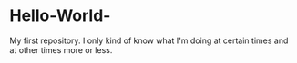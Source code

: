 # Hello-World-
My first repository.
I only kind of know what I'm doing at certain times and at other times more or less.
